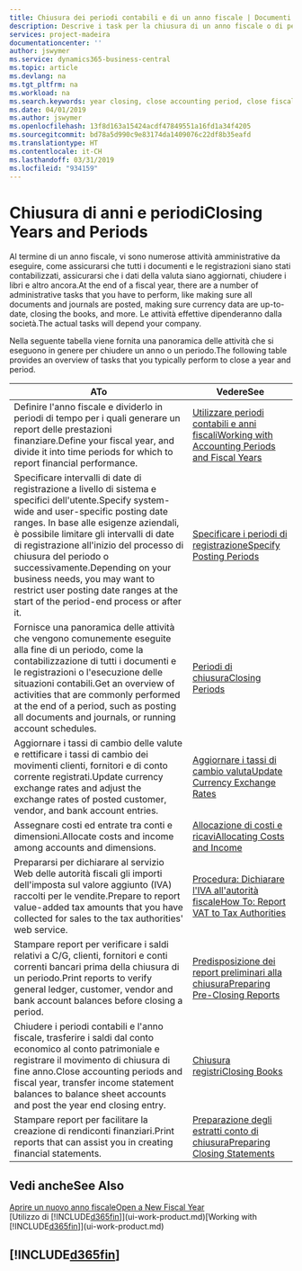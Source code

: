 ```yaml
---
title: Chiusura dei periodi contabili e di un anno fiscale | Documenti Microsoft
description: Descrive i task per la chiusura di un anno fiscale o di periodi contabili, ad esempio, per garantire che documenti e registrazioni vengano contabilizzati e per verificare i saldi di conti correnti.
services: project-madeira
documentationcenter: ''
author: jswymer
ms.service: dynamics365-business-central
ms.topic: article
ms.devlang: na
ms.tgt_pltfrm: na
ms.workload: na
ms.search.keywords: year closing, close accounting period, close fiscal year, bank account detailed trial balance
ms.date: 04/01/2019
ms.author: jswymer
ms.openlocfilehash: 13f8d163a15424acdf47849551a16fd1a34f4205
ms.sourcegitcommit: bd78a5d990c9e83174da1409076c22df8b35eafd
ms.translationtype: HT
ms.contentlocale: it-CH
ms.lasthandoff: 03/31/2019
ms.locfileid: "934159"
---
```

# <a name="closing-years-and-periods"></a><span data-ttu-id="e8a6f-103">Chiusura di anni e periodi</span><span class="sxs-lookup"><span data-stu-id="e8a6f-103">Closing Years and Periods</span></span>
<span data-ttu-id="e8a6f-104">Al termine di un anno fiscale, vi sono numerose attività amministrative da eseguire, come assicurarsi che tutti i documenti e le registrazioni siano stati contabilizzati, assicurarsi che i dati della valuta siano aggiornati, chiudere i libri e altro ancora.</span><span class="sxs-lookup"><span data-stu-id="e8a6f-104">At the end of a fiscal year, there are a number of administrative tasks that you have to perform, like making sure all documents and journals are posted, making sure currency data are up-to-date, closing the books, and more.</span></span> <span data-ttu-id="e8a6f-105">Le attività effettive dipenderanno dalla società.</span><span class="sxs-lookup"><span data-stu-id="e8a6f-105">The actual tasks will depend your company.</span></span>

<span data-ttu-id="e8a6f-106">Nella seguente tabella viene fornita una panoramica delle attività che si eseguono in genere per chiudere un anno o un periodo.</span><span class="sxs-lookup"><span data-stu-id="e8a6f-106">The following table provides an overview of tasks that you typically perform to close a year and period.</span></span>

| <span data-ttu-id="e8a6f-107">A</span><span class="sxs-lookup"><span data-stu-id="e8a6f-107">To</span></span> | <span data-ttu-id="e8a6f-108">Vedere</span><span class="sxs-lookup"><span data-stu-id="e8a6f-108">See</span></span> |
| --- | --- |
| <span data-ttu-id="e8a6f-109">Definire l'anno fiscale e dividerlo in periodi di tempo per i quali generare un report delle prestazioni finanziare.</span><span class="sxs-lookup"><span data-stu-id="e8a6f-109">Define your fiscal year, and divide it into time periods for which to report financial performance.</span></span> | [<span data-ttu-id="e8a6f-110">Utilizzare periodi contabili e anni fiscali</span><span class="sxs-lookup"><span data-stu-id="e8a6f-110">Working with Accounting Periods and Fiscal Years</span></span>](finance-accounting-periods-and-fiscal-years.md)|
| <span data-ttu-id="e8a6f-111">Specificare intervalli di date di registrazione a livello di sistema e specifici dell'utente.</span><span class="sxs-lookup"><span data-stu-id="e8a6f-111">Specify system-wide and user-specific posting date ranges.</span></span> <span data-ttu-id="e8a6f-112">In base alle esigenze aziendali, è possibile limitare gli intervalli di date di registrazione all'inizio del processo di chiusura del periodo o successivamente.</span><span class="sxs-lookup"><span data-stu-id="e8a6f-112">Depending on your business needs, you may want to restrict user posting date ranges at the start of the period-end process or after it.</span></span> |[<span data-ttu-id="e8a6f-113">Specificare i periodi di registrazione</span><span class="sxs-lookup"><span data-stu-id="e8a6f-113">Specify Posting Periods</span></span>](finance-how-specify-posting-periods.md) |
| <span data-ttu-id="e8a6f-114">Fornisce una panoramica delle attività che vengono comunemente eseguite alla fine di un periodo, come la contabilizzazione di tutti i documenti e le registrazioni o l'esecuzione delle situazioni contabili.</span><span class="sxs-lookup"><span data-stu-id="e8a6f-114">Get an overview of activities that are commonly performed at the end of a period, such as posting all documents and journals, or running account schedules.</span></span> |[<span data-ttu-id="e8a6f-115">Periodi di chiusura</span><span class="sxs-lookup"><span data-stu-id="e8a6f-115">Closing Periods</span></span>](year-how-complete-period-end-processes.md) |
| <span data-ttu-id="e8a6f-116">Aggiornare i tassi di cambio delle valute e rettificare i tassi di cambio dei movimenti clienti, fornitori e di conto corrente registrati.</span><span class="sxs-lookup"><span data-stu-id="e8a6f-116">Update currency exchange rates and adjust the exchange rates of posted customer, vendor, and bank account entries.</span></span> |[<span data-ttu-id="e8a6f-117">Aggiornare i tassi di cambio valuta</span><span class="sxs-lookup"><span data-stu-id="e8a6f-117">Update Currency Exchange Rates</span></span>](finance-how-update-currencies.md) |
| <span data-ttu-id="e8a6f-118">Assegnare costi ed entrate tra conti e dimensioni.</span><span class="sxs-lookup"><span data-stu-id="e8a6f-118">Allocate costs and income among accounts and dimensions.</span></span> |[<span data-ttu-id="e8a6f-119">Allocazione di costi e ricavi</span><span class="sxs-lookup"><span data-stu-id="e8a6f-119">Allocating Costs and Income</span></span>](year-allocate-costs-income.md) |
| <span data-ttu-id="e8a6f-120">Prepararsi per dichiarare al servizio Web delle autorità fiscali gli importi dell'imposta sul valore aggiunto (IVA) raccolti per le vendite.</span><span class="sxs-lookup"><span data-stu-id="e8a6f-120">Prepare to report value-added tax amounts that you have collected for sales to the tax authorities' web service.</span></span> |[<span data-ttu-id="e8a6f-121">Procedura: Dichiarare l'IVA all'autorità fiscale</span><span class="sxs-lookup"><span data-stu-id="e8a6f-121">How To: Report VAT to Tax Authorities</span></span>](finance-how-report-vat.md)|
| <span data-ttu-id="e8a6f-122">Stampare report per verificare i saldi relativi a C/G, clienti, fornitori e conti correnti bancari prima della chiusura di un periodo.</span><span class="sxs-lookup"><span data-stu-id="e8a6f-122">Print reports to verify general ledger, customer, vendor and bank account balances before closing a period.</span></span> |[<span data-ttu-id="e8a6f-123">Predisposizione dei report preliminari alla chiusura</span><span class="sxs-lookup"><span data-stu-id="e8a6f-123">Preparing Pre-Closing Reports</span></span>](year-prepare-preclose-reports.md) |
| <span data-ttu-id="e8a6f-124">Chiudere i periodi contabili e l'anno fiscale, trasferire i saldi dal conto economico al conto patrimoniale e registrare il movimento di chiusura di fine anno.</span><span class="sxs-lookup"><span data-stu-id="e8a6f-124">Close accounting periods and fiscal year, transfer income statement balances to balance sheet accounts and post the year end closing entry.</span></span> |[<span data-ttu-id="e8a6f-125">Chiusura registri</span><span class="sxs-lookup"><span data-stu-id="e8a6f-125">Closing Books</span></span>](year-close-books.md) |
| <span data-ttu-id="e8a6f-126">Stampare report per facilitare la creazione di rendiconti finanziari.</span><span class="sxs-lookup"><span data-stu-id="e8a6f-126">Print reports that can assist you in creating financial statements.</span></span> |[<span data-ttu-id="e8a6f-127">Preparazione degli estratti conto di chiusura</span><span class="sxs-lookup"><span data-stu-id="e8a6f-127">Preparing Closing Statements</span></span>](year-prepare-close-statement.md) |

## <a name="see-also"></a><span data-ttu-id="e8a6f-128">Vedi anche</span><span class="sxs-lookup"><span data-stu-id="e8a6f-128">See Also</span></span>
[<span data-ttu-id="e8a6f-129">Aprire un nuovo anno fiscale</span><span class="sxs-lookup"><span data-stu-id="e8a6f-129">Open a New Fiscal Year</span></span>](finance-how-open-new-fiscal-year.md)  
<span data-ttu-id="e8a6f-130">[Utilizzo di [!INCLUDE[d365fin](includes/d365fin_md.md)]](ui-work-product.md)</span><span class="sxs-lookup"><span data-stu-id="e8a6f-130">[Working with [!INCLUDE[d365fin](includes/d365fin_md.md)]](ui-work-product.md)</span></span>

## [!INCLUDE[d365fin](includes/free_trial_md.md)]  
 
